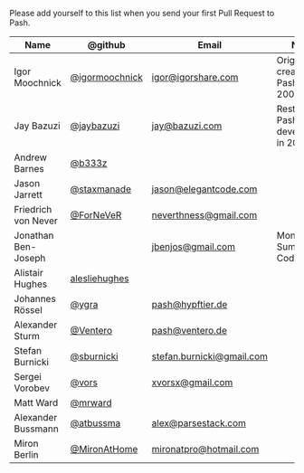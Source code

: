 ﻿Please add yourself to this list when you send your first Pull Request to 
Pash.

<!-- 
        Putting your email address in here will make it highly visible on the 
        internet. If you're worried about spam, you may wish to obfuscate it or use 
        a throwaway. 
-->


Name                       | @github                                                | Email                         | Notes
---------------------------|--------------------------------------------------------|-------------------------------|-----------------------------------
Igor Moochnick             | [@igormoochnick](http://github.com/igormoochnick)      | <igor@igorshare.com>          | Original creator of Pash in 2008
Jay Bazuzi                 | [@jaybazuzi](http://github.com/jaybazuzi)              | <jay@bazuzi.com>              | Restarted Pash development in 2012
Andrew Barnes              | [@b333z](http://github.com/b333z)                      |                               | 
Jason Jarrett              | [@staxmanade](http://github.com/staxmanade)            | <jason@elegantcode.com>       | 
Friedrich von Never        | [@ForNeVeR](http://github.com/ForNeVeR)                | <neverthness@gmail.com>       | 
Jonathan Ben-Joseph        |                                                        | <jbenjos@gmail.com>           | Mono Summer of Code 2008
Alistair Hughes            | [alesliehughes](https://github.com/alesliehughes)      |                               | 
Johannes Rössel            | [@ygra](https://github.com/ygra)                       | <pash@hypftier.de>            | 
Alexander Sturm            | [@Ventero](https://github.com/Ventero)                 | <pash@ventero.de>             | 
Stefan Burnicki            | [@sburnicki](https://github.com/sburnicki)             | <stefan.burnicki@gmail.com>   |
Sergei Vorobev             | [@vors](https://github.com/vors)                       | <xvorsx@gmail.com>            | 
Matt Ward                  | [@mrward](https://github.com/mrward)                   |                               | 
Alexander Bussmann         | [@atbussma](https://github.com/atbussma)               | <alex@parsestack.com>         |
Miron Berlin               | [@MironAtHome](https://github.com/MironAtHome)         | <mironatpro@hotmail.com>      |